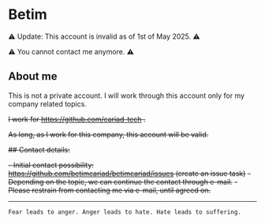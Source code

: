 # Betim

⚠️ Update: This account is invalid as of 1st of May 2025. ⚠️

⚠️ You cannot contact me anymore. ⚠️

## About me

This is not a private account. I will work through this account only for my company related topics.

~~I work for https://github.com/cariad-tech .~~

~~As long, as I work for this company, this account will be valid.~~

~~## Contact details:~~

~~- Initial contact possibility: https://github.com/betimcariad/betimcariad/issues (create an issue task)~~
~~- Depending on the topic, we can continue the contact through e-mail.~~
~~- Please restrain from contacting me via e-mail, until agreed on.~~

---

`Fear leads to anger. Anger leads to hate. Hate leads to suffering.`
